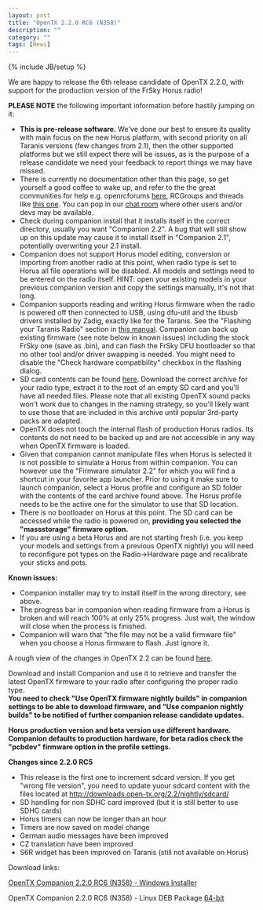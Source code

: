 ```yaml
---
layout: post
title: "OpenTX 2.2.0 RC6 (N358)"
description: ""
category: ""
tags: [News]
---
```

{% include JB/setup %}

We are happy to release the 6th release candidate of OpenTX 2.2.0, with support for the production version of the FrSky Horus radio!

**PLEASE NOTE** the following important information before hastily jumping on it:

- **This is pre-release software.** We've done our best to ensure its quality with main focus on the new Horus platform, with second priority on all Taranis versions (few changes from 2.1), then the other supported platforms but we still expect there will be issues, as is the purpose of a release candidate we need your feedback to report things we may have missed.
- There is currently no documentation other than this page, so get yourself a good coffee to wake up, and refer to the the great communities for help e.g. openrcforums [here](http://openrcforums.com/forum/viewtopic.php?f=45&t=9158), RCGroups and threads like [this one](http://www.rcgroups.com/forums/showthread.php?t=2727927). You can pop in our [chat room](http://opentx.rocket.chat) where other users and/or devs may be available.
- Check during companion install that it installs itself in the correct directory, usually you want "Companion 2.2". A bug that will still show up on this update may cause it to install itself in "Companion 2.1", potentially overwriting your 2.1 install.
- Companion does not support Horus model editing, conversion or importing from another radio at this point, when radio type is set to Horus all file operations will be disabled. All models and settings need to be entered on the radio itself. HINT: open your existing models in your previous companion version and copy the settings manually, it's not that long.
- Companion supports reading and writing Horus firmware when the radio is powered off then connected to USB, using dfu-util and the libusb drivers installed by Zadig, exactly like for the Taranis. See the "Flashing your Taranis Radio" section in [this manual](https://opentx.gitbooks.io/opentx-taranis-manual/content/companion-introduction.html). Companion can back up existing firmware (see note below in known issues) including the stock FrSky one (save as .bin), and can flash the FrSky DFU bootloader so that no other tool and/or driver swapping is needed. You might need to disable the "Check hardware compatibility" checkbox in the flashing dialog.
- SD card contents can be found [here](http://downloads.open-tx.org/2.2/nightly/sdcard/). Download the correct archive for your radio type, extract it to the root of an empty SD card and you'll have all needed files. Please note that all existing OpenTX sound packs won't work due to changes in the naming strategy, so you'll likely want to use those that are included in this archive until popular 3rd-party packs are adapted.
- OpenTX does not touch the internal flash of production Horus radios. Its contents do not need to be backed up and are not accessible in any way when OpenTX firmware is loaded.
- Given that companion cannot manipulate files when Horus is selected it is not possible to simulate a Horus from within companion. You can however use the "Firmware simulator 2.2" for which you will find a shortcut in your favorite app launcher. Prior to using it make sure to launch companion, select a Horus profile and configure an SD folder with the contents of the card archive found above. The Horus profile needs to be the active one for the simulator to use that SD location.
- There is no bootloader on Horus at this point. The SD card can be accessed while the radio is powered on, **providing you selected the "massstorage" firmware option.**
- If you are using a beta Horus and are not starting fresh (i.e. you keep your models and settings from a previous OpenTX nightly) you will need to reconfigure pot types on the Radio->Hardware page and recalibrate your sticks and pots.

**Known issues:**

- Companion installer may try to install itself in the wrong directory, see above.
- The progress bar in companion when reading firmware from a Horus is broken and will reach 100% at only 25% progress. Just wait, the window will close when the process is finished.
- Companion will warn that "the file may not be a valid firmware file" when you choose a Horus firmware to flash. Just ignore it.

A rough view of the changes in OpenTX 2.2 can be found [here](https://github.com/opentx/opentx/issues?page=1&q=is%3Aissue+is%3Aclosed+milestone%3A%22OpenTX+2.2.0%22).

Download and install Companion and use it to retrieve and transfer the latest OpenTX firmware to your radio after configuring the proper radio type.  
**You need to check "Use OpenTX firmware nightly builds" in companion settings to be able to download firmware, and "Use companion nightly builds" to be notified of further companion release candidate updates.**

**Horus production version and beta version use different hardware. Companion defaults to production hardware, for beta radios check the "pcbdev" firmware option in the profile settings.**

**Changes since 2.2.0 RC5**

- This release is the first one to increment sdcard version. If you get "wrong file version", you need to update yuour sdcard content with the files located at http://downloads.open-tx.org/2.2/nightly/sdcard/
- SD handling for non SDHC card improved (but it is still better to use SDHC cards)
- Horus timers can now be longer than an hour
- Timers are now saved on model change
- German audio messages have been improved
- CZ translation have been improved
- S6R widget has been improved on Taranis (still not available on Horus)

Download links:

[OpenTX Companion 2.2.0 RC6 (N358) - Windows Installer](http://downloads.open-tx.org/2.2/nightly/companion/windows/companion-windows-2.2.0N358.exe)

OpenTX Companion 2.2.0 RC6 (N358) - Linux DEB Package [64-bit](http://downloads.open-tx.org/2.2/nightly/companion/linux/companion22_2.2.0N358_amd64.deb)
